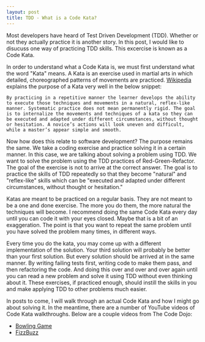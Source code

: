 ```yaml
---
layout: post
title: TDD - What is a Code Kata?
---
```


Most developers have heard of Test Driven Development (TDD). Whether or not they actually practice it is another story. 
In this post, I would like to disucuss one way of practicing TDD skills. This excercise is known as a Code Kata.

In order to understand what a Code Kata is, we must first understand what the word "Kata" means. A Kata is an exercise used in martial arts in which detailed, choreographed patterns of movements are practiced. [Wikipedia](https://en.wikipedia.org/wiki/Kata) explains the purpose of a Kata very well in the below snippet:

```By practicing in a repetitive manner the learner develops the ability to execute those techniques and movements in a natural, reflex-like manner. Systematic practice does not mean permanently rigid. The goal is to internalize the movements and techniques of a kata so they can be executed and adapted under different circumstances, without thought or hesitation. A novice’s actions will look uneven and difficult, while a master’s appear simple and smooth.```

Now how does this relate to software development? The purpose remains the same. We take a coding exercise and practice solving it in a certain manner. In this case, we are talking about solving a problem using TDD. We want to solve the problem using the TDD practices of Red-Green-Refactor. The goal of the exercise is not to arrive at the correct answer. The goal is to practice the skills of TDD repeatedly so that they become "natural" and "reflex-like" skills which can be "executed and adapted under different circumstances, without thought or hesitation."

Katas are meant to be practiced on a regular basis. They are not meant to be a one and done exercise. The more you do them, the more natural the techniques will become. I recommend doing the same Code Kata every day until you can code it with your eyes closed. Maybe that is a bit of an exaggeration. The point is that you want to repeat the same problem until you have solved the problem many times, in different ways. 

Every time you do the kata, you may come up with a  different implementation of the solution. Your third solution will probably be better than your first solution. But every solution should be arrived at in the same manner. By writing failing tests first, writing code to make them pass, and then refactoring the code. And doing this over and over and over again until you can read a new problem and solve it using TDD without even thinking about it. These exercises, if practiced enough, should instill the skills in you and make applying TDD to other problems much easier.

In posts to come, I will walk through an actual Code Kata and how I might go about solving it. In the meantime, there are a number of YouTube videos of Code Kata walkthroughs. Below are a couple videos from The Code Dojo:

* [Bowling Game](https://www.youtube.com/watch?v=OPGTPQ4kURU)
* [FizzBuzz](https://www.youtube.com/watch?v=JyRouDwzCoo)
